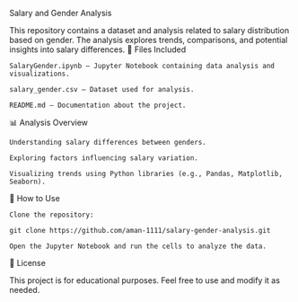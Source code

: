 Salary and Gender Analysis

This repository contains a dataset and analysis related to salary distribution based on gender. The analysis explores trends, comparisons, and potential insights into salary differences.
📂 Files Included

    SalaryGender.ipynb – Jupyter Notebook containing data analysis and visualizations.

    salary_gender.csv – Dataset used for analysis.

    README.md – Documentation about the project.

📊 Analysis Overview

    Understanding salary differences between genders.

    Exploring factors influencing salary variation.

    Visualizing trends using Python libraries (e.g., Pandas, Matplotlib, Seaborn).

🚀 How to Use

    Clone the repository:

    git clone https://github.com/aman-1111/salary-gender-analysis.git

    Open the Jupyter Notebook and run the cells to analyze the data.

📜 License

This project is for educational purposes. Feel free to use and modify it as needed.
